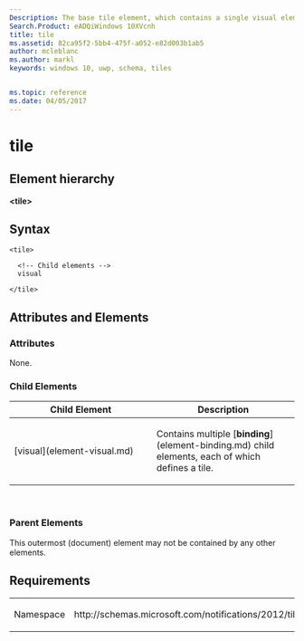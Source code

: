 ```yaml
---
Description: The base tile element, which contains a single visual element.
Search.Product: eADQiWindows 10XVcnh
title: tile
ms.assetid: 82ca95f2-5bb4-475f-a052-e82d003b1ab5
author: mcleblanc
ms.author: markl
keywords: windows 10, uwp, schema, tiles


ms.topic: reference
ms.date: 04/05/2017
---
```


# tile






## Element hierarchy

**&lt;tile&gt;**

## Syntax

``` syntax
<tile>

  <!-- Child elements -->
  visual

</tile>
```

## Attributes and Elements


### Attributes

None.

### Child Elements

<table>
<colgroup>
<col width="50%" />
<col width="50%" />
</colgroup>
<thead>
<tr class="header">
<th>Child Element</th>
<th>Description</th>
</tr>
</thead>
<tbody>
<tr class="odd">
<td>[visual](element-visual.md)</td>
<td><p>Contains multiple [<strong>binding</strong>](element-binding.md) child elements, each of which defines a tile.</p></td>
</tr>
</tbody>
</table>

 

### Parent Elements

This outermost (document) element may not be contained by any other elements.

## Requirements

<table>
<colgroup>
<col width="50%" />
<col width="50%" />
</colgroup>
<tbody>
<tr class="odd">
<td><p>Namespace</p></td>
<td><p>http://schemas.microsoft.com/notifications/2012/tile.xsd</p></td>
</tr>
</tbody>
</table>

 

 



